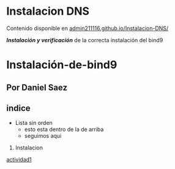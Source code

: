 # Instalacion DNS
Contenido disponible en [admin211116.github.io/Instalacion-DNS/](https://admin211116.github.io/Instalacion-servidor-DNS/)<p>
***Instalación y verificación*** de la correcta instalación del bind9
# Instalación-de-bind9
## Por Daniel Saez

## indice
* Lista sin orden 
  * esto esta dentro de la de arriba 
  * seguimos aqui

1. Instalacion

[actividad1](Actividad1.md)


